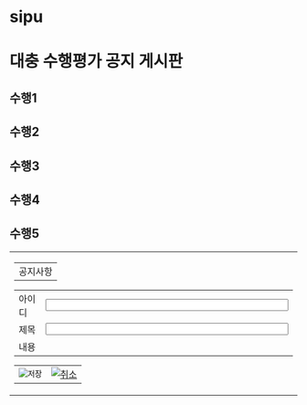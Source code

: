 # sipu
<html>
	<head>
		<meta charset="utf-8">
		<title>수행평가 공지 페이지</title>
	</head>
	<body>
		<h1>대충 수행평가 공지 게시판</h1>
		<h2>수행1</h2>
		<h2>수행2</h2>
		<h2>수행3</h2>
		<h2>수행4</h2>
		<h2>수행5</h2>
		
		

<form name="addForm" method="post" target="action" action="/notice/notice_add_act.jsp">
<table>
 <tr>
  <td>

   <table>
    <tr>
     <td>공지사항</td>
    </tr>
   </table>

   <table>
    <tr>
     <td>아이디</td>
     <td><input name="user_id" size="50" maxlength="50"></td>
    </tr>
    <tr>
     <td>제목</td>
     <td><input name="subject" size="50" maxlength="100"></td>
    </tr>
    <tr>
     <td>내용</td>
     <td></td>
    </tr>
   </table>

   <table>
    <tr>
     <td><input type="image" src="이미지주소" border="0" alt="저장"></td>
     <td><a href="/notice/notice_list.jsp"><img src="이미지주소" border="0" alt="취소"></a></td>
    </tr>
   </table>

  </td>
 </tr>
</table>
</form>
	</body>
</html>
